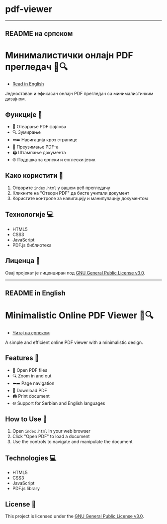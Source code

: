 # pdf-viewer
---

## README на српском

# Минималистички онлајн PDF прегледач 📄🔍

- [Read in English](#readme-in-english)

Једноставан и ефикасан онлајн PDF прегледач са минималистичким дизајном.

## Функције 🚀

- 📁 Отварање PDF фајлова
- 🔍 Зумирање
- ⬅️➡️ Навигација кроз странице
- 💾 Преузимање PDF-а
- 🖨️ Штампање документа
- 🌐 Подршка за српски и енглески језик

## Како користити 🤔

1. Отворите `index.html` у вашем веб прегледачу
2. Кликните на "Отвори PDF" да бисте учитали документ
3. Користите контроле за навигацију и манипулацију документом

## Технологије 💻

- HTML5
- CSS3
- JavaScript
- PDF.js библиотека

## Лиценца 📜

Овај пројекат је лиценциран под [GNU General Public License v3.0](LICENSE).

---

## README in English

# Minimalistic Online PDF Viewer 📄🔍

- [Читај на српском](#readme-на-српском)

A simple and efficient online PDF viewer with a minimalistic design.

## Features 🚀

- 📁 Open PDF files
- 🔍 Zoom in and out
- ⬅️➡️ Page navigation
- 💾 Download PDF
- 🖨️ Print document
- 🌐 Support for Serbian and English languages

## How to Use 🤔

1. Open `index.html` in your web browser
2. Click "Open PDF" to load a document
3. Use the controls to navigate and manipulate the document

## Technologies 💻

- HTML5
- CSS3
- JavaScript
- PDF.js library

## License 📜

This project is licensed under the [GNU General Public License v3.0](LICENSE).
